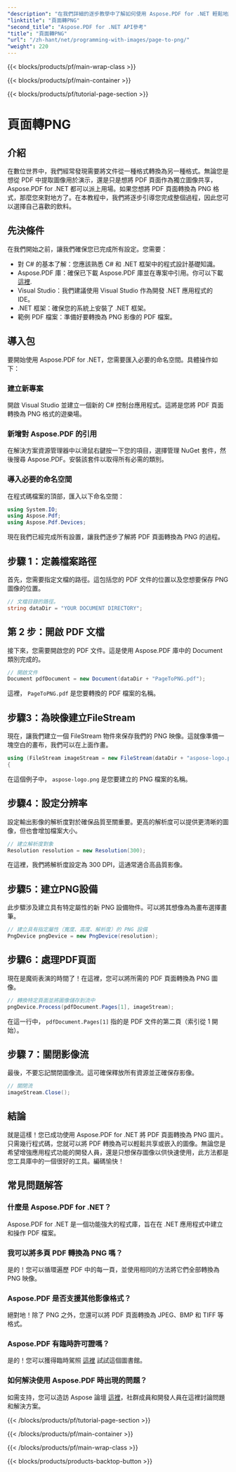 ```yaml
---
"description": "在我們詳細的逐步教學中了解如何使用 Aspose.PDF for .NET 輕鬆地將 PDF 頁面轉換為 PNG 映像。"
"linktitle": "頁面轉PNG"
"second_title": "Aspose.PDF for .NET API參考"
"title": "頁面轉PNG"
"url": "/zh-hant/net/programming-with-images/page-to-png/"
"weight": 220
---
```


{{< blocks/products/pf/main-wrap-class >}}

{{< blocks/products/pf/main-container >}}

{{< blocks/products/pf/tutorial-page-section >}}

# 頁面轉PNG

## 介紹

在數位世界中，我們經常發現需要將文件從一種格式轉換為另一種格式。無論您是想從 PDF 中提取圖像用於演示，還是只是想將 PDF 頁面作為獨立圖像共享，Aspose.PDF for .NET 都可以派上用場。如果您想將 PDF 頁面轉換為 PNG 格式，那麼您來對地方了。在本教程中，我們將逐步引導您完成整個過程，因此您可以選擇自己喜歡的飲料。

## 先決條件

在我們開始之前，讓我們確保您已完成所有設定。您需要：
- 對 C# 的基本了解：您應該熟悉 C# 和 .NET 框架中的程式設計基礎知識。
- Aspose.PDF 庫：確保已下載 Aspose.PDF 庫並在專案中引用。你可以下載 [這裡](https://releases。aspose.com/pdf/net/).
- Visual Studio：我們建議使用 Visual Studio 作為開發 .NET 應用程式的 IDE。
- .NET 框架：確保您的系統上安裝了 .NET 框架。
- 範例 PDF 檔案：準備好要轉換為 PNG 影像的 PDF 檔案。

## 導入包

要開始使用 Aspose.PDF for .NET，您需要匯入必要的命名空間。具體操作如下：

### 建立新專案

開啟 Visual Studio 並建立一個新的 C# 控制台應用程式。這將是您將 PDF 頁面轉換為 PNG 格式的遊樂場。

### 新增對 Aspose.PDF 的引用

在解決方案資源管理器中以滑鼠右鍵按一下您的項目，選擇管理 NuGet 套件，然後搜尋 Aspose.PDF。安裝該套件以取得所有必需的類別。

### 導入必要的命名空間

在程式碼檔案的頂部，匯入以下命名空間：

```csharp
using System.IO;
using Aspose.Pdf;
using Aspose.Pdf.Devices;
```

現在我們已經完成所有設置，讓我們逐步了解將 PDF 頁面轉換為 PNG 的過程。

## 步驟 1：定義檔案路徑

首先，您需要指定文檔的路徑。這包括您的 PDF 文件的位置以及您想要保存 PNG 圖像的位置。 

```csharp
// 文檔目錄的路徑。
string dataDir = "YOUR DOCUMENT DIRECTORY";
```

## 第 2 步：開啟 PDF 文檔

接下來，您需要開啟您的 PDF 文件。這是使用 Aspose.PDF 庫中的 Document 類別完成的。

```csharp
// 開啟文件
Document pdfDocument = new Document(dataDir + "PageToPNG.pdf");
```

這裡， `PageToPNG.pdf` 是您要轉換的 PDF 檔案的名稱。

## 步驟3：為映像建立FileStream

現在，讓我們建立一個 FileStream 物件來保存我們的 PNG 映像。這就像準備一塊空白的畫布，我們可以在上面作畫。

```csharp
using (FileStream imageStream = new FileStream(dataDir + "aspose-logo.png", FileMode.Create))
{
```

在這個例子中， `aspose-logo.png` 是您要建立的 PNG 檔案的名稱。

## 步驟4：設定分辨率

設定輸出影像的解析度對於確保品質至關重要。更高的解析度可以提供更清晰的圖像，但也會增加檔案大小。

```csharp
// 建立解析度對象
Resolution resolution = new Resolution(300);
```

在這裡，我們將解析度設定為 300 DPI，這通常適合高品質影像。

## 步驟5：建立PNG設備

此步驟涉及建立具有特定屬性的新 PNG 設備物件。可以將其想像為為畫布選擇畫筆。

```csharp
// 建立具有指定屬性（寬度、高度、解析度）的 PNG 設備
PngDevice pngDevice = new PngDevice(resolution);
```

## 步驟6：處理PDF頁面

現在是魔術表演的時間了！在這裡，您可以將所需的 PDF 頁面轉換為 PNG 圖像。

```csharp
// 轉換特定頁面並將圖像儲存到流中
pngDevice.Process(pdfDocument.Pages[1], imageStream);
```

在這一行中， `pdfDocument.Pages[1]` 指的是 PDF 文件的第二頁（索引從 1 開始）。

## 步驟 7：關閉影像流

最後，不要忘記關閉圖像流。這可確保釋放所有資源並正確保存影像。

```csharp
// 關閉流
imageStream.Close();
```

## 結論

就是這樣！您已成功使用 Aspose.PDF for .NET 將 PDF 頁面轉換為 PNG 圖片。只需幾行程式碼，您就可以將 PDF 轉換為可以輕鬆共享或嵌入的圖像。無論您是希望增強應用程式功能的開發人員，還是只想保存圖像以供快速使用，此方法都是您工具庫中的一個很好的工具。編碼愉快！

## 常見問題解答

### 什麼是 Aspose.PDF for .NET？  
Aspose.PDF for .NET 是一個功能強大的程式庫，旨在在 .NET 應用程式中建立和操作 PDF 檔案。

### 我可以將多頁 PDF 轉換為 PNG 嗎？  
是的！您可以循環遍歷 PDF 中的每一頁，並使用相同的方法將它們全部轉換為 PNG 映像。

### Aspose.PDF 是否支援其他影像格式？  
絕對地！除了 PNG 之外，您還可以將 PDF 頁面轉換為 JPEG、BMP 和 TIFF 等格式。

### Aspose.PDF 有臨時許可證嗎？  
是的！您可以獲得臨時駕照 [這裡](https://purchase.aspose.com/temporary-license/) 試試這個圖書館。

### 如何解決使用 Aspose.PDF 時出現的問題？  
如需支持，您可以造訪 Aspose 論壇 [這裡](https://forum.aspose.com/c/pdf/10)，社群成員和開發人員在這裡討論問題和解決方案。

{{< /blocks/products/pf/tutorial-page-section >}}

{{< /blocks/products/pf/main-container >}}

{{< /blocks/products/pf/main-wrap-class >}}

{{< blocks/products/products-backtop-button >}}
